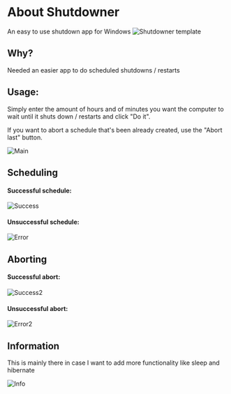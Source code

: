 # About Shutdowner
An easy to use shutdown app for Windows
![Shutdowner template](https://github.com/AurasV/Shutdowner/assets/80701407/81cd2277-a79c-4983-b5a2-9e3745daccd9)

## Why?
Needed an easier app to do scheduled shutdowns / restarts
## Usage:
Simply enter the amount of hours and of minutes you want the computer to wait until it shuts down / restarts and click "Do it".

If you want to abort a schedule that's been already created, use the "Abort last" button.

![Main](https://github.com/AurasV/Shutdowner/assets/80701407/c94180e5-f974-493a-8523-c81b3dc1bf2e)

## Scheduling
#### Successful schedule:

![Success](https://github.com/AurasV/Shutdowner/assets/80701407/7293e8a2-37f7-4a38-bed4-ae2f1612850e)

#### Unsuccessful schedule:

![Error](https://github.com/AurasV/Shutdowner/assets/80701407/090e3b7c-0a74-4af1-bdce-eaca8afcc6c7)

## Aborting
#### Successful abort:

![Success2](https://github.com/AurasV/Shutdowner/assets/80701407/14ce5fd8-e3cc-49fa-9097-14253aa1badf)

#### Unsuccessful abort:

![Error2](https://github.com/AurasV/Shutdowner/assets/80701407/9d24b733-151e-4e07-b73e-d425bc09c242)


## Information
This is mainly there in case I want to add more functionality like sleep and hibernate

![Info](https://github.com/AurasV/Shutdowner/assets/80701407/84264ec1-432a-4a91-811e-ac645285f07b)
